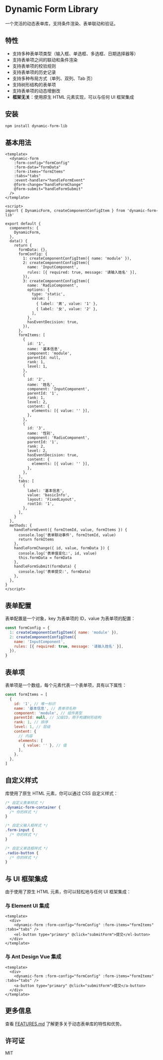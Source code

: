 # Dynamic Form Library

一个灵活的动态表单库，支持条件渲染、表单联动和验证。

## 特性

- 支持多种表单项类型（输入框、单选框、多选框、日期选择器等）
- 支持表单项之间的联动和条件渲染
- 支持表单项的校验规则
- 支持表单项的历史记录
- 支持多种布局方式（单列、双列、Tab 页）
- 支持树形结构的表单项
- 支持表单项的动态增删改
- **框架无关**：使用原生 HTML 元素实现，可以与任何 UI 框架集成

## 安装

```bash
npm install dynamic-form-lib
```

## 基本用法

```vue
<template>
  <dynamic-form
    :form-config="formConfig"
    :form-data="formData"
    :form-items="formItems"
    :tabs="tabs"
    :event-handler="handleFormEvent"
    @form-change="handleFormChange"
    @form-submit="handleFormSubmit"
  />
</template>

<script>
import { DynamicForm, createComponentConfigItem } from 'dynamic-form-lib'

export default {
  components: {
    DynamicForm,
  },
  data() {
    return {
      formData: {},
      formConfig: {
        1: createComponentConfigItem({ name: 'module' }),
        2: createComponentConfigItem({
          name: 'InputComponent',
          rules: [{ required: true, message: '请输入姓名' }],
        }),
        3: createComponentConfigItem({
          name: 'RadioComponent',
          options: {
            type: 'static',
            value: [
              { label: '男', value: '1' },
              { label: '女', value: '2' },
            ],
          },
          hasEventDecision: true,
        }),
      },
      formItems: [
        {
          id: '1',
          name: '基本信息',
          component: 'module',
          parentId: null,
          rank: 1,
          level: 1,
        },
        {
          id: '2',
          name: '姓名',
          component: 'InputComponent',
          parentId: '1',
          rank: 1,
          level: 2,
          content: {
            elements: [{ value: '' }],
          },
        },
        {
          id: '3',
          name: '性别',
          component: 'RadioComponent',
          parentId: '1',
          rank: 2,
          level: 2,
          hasEventDecision: true,
          content: {
            elements: [{ value: '' }],
          },
        },
      ],
      tabs: [
        {
          label: '基本信息',
          value: 'basicInfo',
          layout: 'FixedLayout',
          rootId: '1',
        },
      ],
    }
  },
  methods: {
    handleFormEvent({ formItemId, value, formItems }) {
      console.log('表单联动事件', formItemId, value)
      return formItems
    },
    handleFormChange({ id, value, formData }) {
      console.log('表单值变化:', id, value)
      this.formData = formData
    },
    handleFormSubmit(formData) {
      console.log('表单提交:', formData)
    },
  },
}
</script>
```

## 表单配置

表单配置是一个对象，key 为表单项的 ID，value 为表单项的配置：

```javascript
const formConfig = {
  1: createComponentConfigItem({ name: 'module' }),
  2: createComponentConfigItem({
    name: 'InputComponent',
    rules: [{ required: true, message: '请输入姓名' }],
  }),
}
```

## 表单项

表单项是一个数组，每个元素代表一个表单项，具有以下属性：

```javascript
const formItems = [
  {
    id: '1', // 唯一标识
    name: '基本信息', // 表单项名称
    component: 'module', // 组件类型
    parentId: null, // 父级ID，用于构建树形结构
    rank: 1, // 排序
    level: 1, // 层级
    content: {
      // 内容
      elements: [
        { value: '' }, // 值
      ],
    },
  },
]
```

## 自定义样式

库使用了原生 HTML 元素，你可以通过 CSS 自定义样式：

```css
/* 自定义表单样式 */
.dynamic-form-container {
  /* 你的样式 */
}

/* 自定义输入框样式 */
.form-input {
  /* 你的样式 */
}

/* 自定义单选框样式 */
.radio-button {
  /* 你的样式 */
}
```

## 与 UI 框架集成

由于使用了原生 HTML 元素，你可以轻松地与任何 UI 框架集成：

### 与 Element UI 集成

```vue
<template>
  <div>
    <dynamic-form :form-config="formConfig" :form-items="formItems" :tabs="tabs" />
    <el-button type="primary" @click="submitForm">提交</el-button>
  </div>
</template>
```

### 与 Ant Design Vue 集成

```vue
<template>
  <div>
    <dynamic-form :form-config="formConfig" :form-items="formItems" :tabs="tabs" />
    <a-button type="primary" @click="submitForm">提交</a-button>
  </div>
</template>
```

## 更多信息

查看 [FEATURES.md](./FEATURES.md) 了解更多关于动态表单库的特性和优势。

## 许可证

MIT
